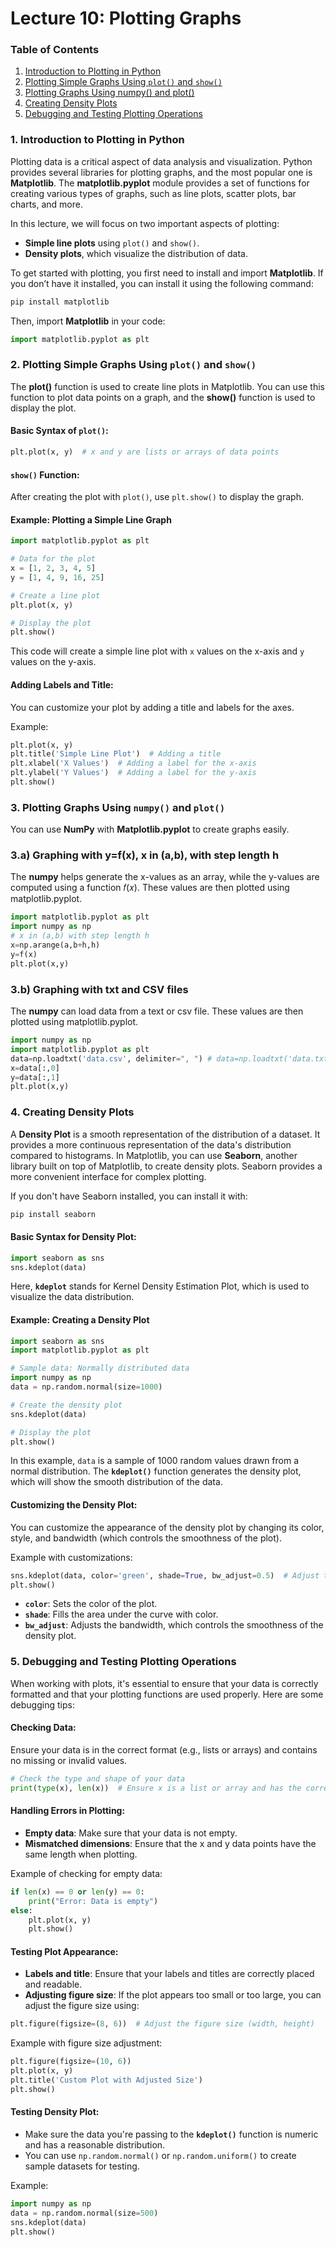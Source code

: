 # Lecture 10: Plotting Graphs

### **Table of Contents**

1. [Introduction to Plotting in Python](#introduction-to-plotting-in-python)
2. [Plotting Simple Graphs Using `plot()` and `show()`](#plotting-simple-graphs-using-plot-and-show)
3. [Plotting Graphs Using numpy() and plot()](##plotting-graphs-using-numpy-and-plot)
4. [Creating Density Plots](#creating-density-plots)
5. [Debugging and Testing Plotting Operations](#debugging-and-testing-plotting-operations)

### 1. **Introduction to Plotting in Python**

Plotting data is a critical aspect of data analysis and visualization. Python provides several libraries for plotting graphs, and the most popular one is **Matplotlib**. The **matplotlib.pyplot** module provides a set of functions for creating various types of graphs, such as line plots, scatter plots, bar charts, and more.

In this lecture, we will focus on two important aspects of plotting:
- **Simple line plots** using `plot()` and `show()`.
- **Density plots**, which visualize the distribution of data.

To get started with plotting, you first need to install and import **Matplotlib**. If you don’t have it installed, you can install it using the following command:
```bash
pip install matplotlib
```

Then, import **Matplotlib** in your code:
```python
import matplotlib.pyplot as plt
```

### 2. **Plotting Simple Graphs Using `plot()` and `show()`**

The **plot()** function is used to create line plots in Matplotlib. You can use this function to plot data points on a graph, and the **show()** function is used to display the plot.

#### Basic Syntax of `plot()`:
```python
plt.plot(x, y)  # x and y are lists or arrays of data points
```

#### `show()` Function:
After creating the plot with `plot()`, use `plt.show()` to display the graph.

#### Example: Plotting a Simple Line Graph
```python
import matplotlib.pyplot as plt

# Data for the plot
x = [1, 2, 3, 4, 5]
y = [1, 4, 9, 16, 25]

# Create a line plot
plt.plot(x, y)

# Display the plot
plt.show()
```

This code will create a simple line plot with `x` values on the x-axis and `y` values on the y-axis.

#### Adding Labels and Title:
You can customize your plot by adding a title and labels for the axes.

Example:
```python
plt.plot(x, y)
plt.title('Simple Line Plot')  # Adding a title
plt.xlabel('X Values')  # Adding a label for the x-axis
plt.ylabel('Y Values')  # Adding a label for the y-axis
plt.show()
```
### 3. **Plotting Graphs Using `numpy()` and `plot()`**
You can use **NumPy** with **Matplotlib.pyplot** to create graphs easily.
### 3.a) Graphing with y=f(x), x in (a,b), with step length h 
The **numpy** helps generate the x-values as an array, while the y-values are computed using a function 𝑓(𝑥). These values are then plotted using matplotlib.pyplot. 

```python
import matplotlib.pyplot as plt
import numpy as np
# x in (a,b) with step length h
x=np.arange(a,b+h,h)
y=f(x)
plt.plot(x,y)
```
### 3.b) Graphing with txt and CSV files
The **numpy**  can load data from a text or csv file. These values are then plotted using matplotlib.pyplot. 
```python
import numpy as np
import matplotlib.pyplot as plt
data=np.loadtxt('data.csv', delimiter=", ") # data=np.loadtxt('data.txt')
x=data[:,0]
y=data[:,1]
plt.plot(x,y)
```

### 4. **Creating Density Plots**

A **Density Plot** is a smooth representation of the distribution of a dataset. It provides a more continuous representation of the data's distribution compared to histograms. In Matplotlib, you can use **Seaborn**, another library built on top of Matplotlib, to create density plots. Seaborn provides a more convenient interface for complex plotting.

If you don't have Seaborn installed, you can install it with:
```bash
pip install seaborn
```

#### Basic Syntax for Density Plot:
```python
import seaborn as sns
sns.kdeplot(data)
```

Here, **`kdeplot`** stands for Kernel Density Estimation Plot, which is used to visualize the data distribution.

#### Example: Creating a Density Plot
```python
import seaborn as sns
import matplotlib.pyplot as plt

# Sample data: Normally distributed data
import numpy as np
data = np.random.normal(size=1000)

# Create the density plot
sns.kdeplot(data)

# Display the plot
plt.show()
```

In this example, `data` is a sample of 1000 random values drawn from a normal distribution. The **`kdeplot()`** function generates the density plot, which will show the smooth distribution of the data.

#### Customizing the Density Plot:
You can customize the appearance of the density plot by changing its color, style, and bandwidth (which controls the smoothness of the plot).

Example with customizations:
```python
sns.kdeplot(data, color='green', shade=True, bw_adjust=0.5)  # Adjust the bandwidth for smoothness
plt.show()
```

- **`color`**: Sets the color of the plot.
- **`shade`**: Fills the area under the curve with color.
- **`bw_adjust`**: Adjusts the bandwidth, which controls the smoothness of the density plot.

### 5. **Debugging and Testing Plotting Operations**

When working with plots, it's essential to ensure that your data is correctly formatted and that your plotting functions are used properly. Here are some debugging tips:

#### Checking Data:
Ensure your data is in the correct format (e.g., lists or arrays) and contains no missing or invalid values.
```python
# Check the type and shape of your data
print(type(x), len(x))  # Ensure x is a list or array and has the correct length
```

#### Handling Errors in Plotting:
- **Empty data**: Make sure that your data is not empty.
- **Mismatched dimensions**: Ensure that the x and y data points have the same length when plotting.

Example of checking for empty data:
```python
if len(x) == 0 or len(y) == 0:
    print("Error: Data is empty")
else:
    plt.plot(x, y)
    plt.show()
```

#### Testing Plot Appearance:
- **Labels and title**: Ensure that your labels and titles are correctly placed and readable.
- **Adjusting figure size**: If the plot appears too small or too large, you can adjust the figure size using:
```python
plt.figure(figsize=(8, 6))  # Adjust the figure size (width, height)
```

Example with figure size adjustment:
```python
plt.figure(figsize=(10, 6))
plt.plot(x, y)
plt.title('Custom Plot with Adjusted Size')
plt.show()
```

#### Testing Density Plot:
- Make sure the data you're passing to the **`kdeplot()`** function is numeric and has a reasonable distribution.
- You can use `np.random.normal()` or `np.random.uniform()` to create sample datasets for testing.

Example:
```python
import numpy as np
data = np.random.normal(size=500)
sns.kdeplot(data)
plt.show()
```
